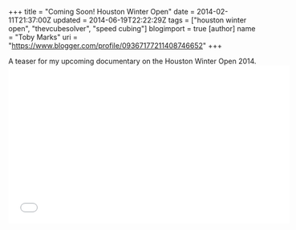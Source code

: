 +++
title = "Coming Soon! Houston Winter Open"
date = 2014-02-11T21:37:00Z
updated = 2014-06-19T22:22:29Z
tags = ["houston winter open", "thevcubesolver", "speed cubing"]
blogimport = true 
[author]
	name = "Toby Marks"
	uri = "https://www.blogger.com/profile/09367177211408746652"
+++

<span style="font-family: inherit;">A teaser for my upcoming documentary on the Houston Winter Open 2014.  <iframe allowfullscreen="" frameborder="0" height="315" src="//www.youtube.com/embed/g07G_FbsbkU" width="560"></iframe></span>
